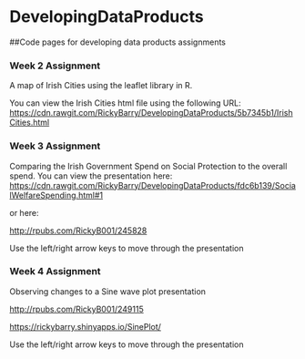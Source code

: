 
# DevelopingDataProducts
##Code pages for developing data products assignments 

### Week 2 Assignment
A map of Irish Cities using the leaflet library in R.

You can view the Irish Cities html file using the following URL:
https://cdn.rawgit.com/RickyBarry/DevelopingDataProducts/5b7345b1/IrishCities.html

### Week 3 Assignment
Comparing the Irish Government Spend on Social Protection to the overall spend.
You can view the presentation here:
https://cdn.rawgit.com/RickyBarry/DevelopingDataProducts/fdc6b139/SocialWelfareSpending.html#1

or here:

http://rpubs.com/RickyB001/245828

Use the left/right arrow keys to move through the presentation

### Week 4 Assignment
Observing changes to a Sine wave plot presentation

http://rpubs.com/RickyB001/249115

https://rickybarry.shinyapps.io/SinePlot/

Use the left/right arrow keys to move through the presentation

